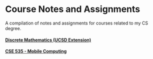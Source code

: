 # Course Notes and Assignments

A compilation of notes and assignments for courses related to my CS degree.

#### [Discrete Mathematics (UCSD Extension)](DiscreteMathematics/README.md)
#### [CSE 535 - Mobile Computing](CSE535-MobileComputing/README.md)
